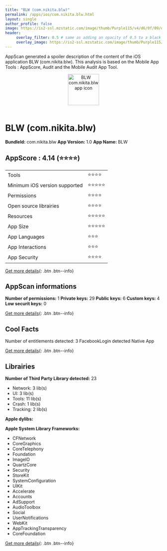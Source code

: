 ```yaml
---
title: "BLW (com.nikita.blw)"
permalink: /apps/ios/com.nikita.blw.html
layout: single
author_profile: false
image: https://is2-ssl.mzstatic.com/image/thumb/Purple115/v4/d6/0f/09/d60f093b-629b-baff-7a87-7c88b25706d7/AppIcon-1x_U007emarketing-0-7-0-85-220.png/512x512bb.jpg
header: 
     overlay_filter: 0.5 # same as adding an opacity of 0.5 to a black background
     overlay_image: https://is2-ssl.mzstatic.com/image/thumb/Purple115/v4/d6/0f/09/d60f093b-629b-baff-7a87-7c88b25706d7/AppIcon-1x_U007emarketing-0-7-0-85-220.png/512x512bb.jpg
---
```

AppScan generated a spoiler description of the content of the iOS application BLW (com.nikita.blw). This analysis is based on the Mobile App Tools : AppScore, Audit and the Mobile Audit App Tool.

  
  
<div style="text-align: center;"><img src="https://is2-ssl.mzstatic.com/image/thumb/Purple115/v4/d6/0f/09/d60f093b-629b-baff-7a87-7c88b25706d7/AppIcon-1x_U007emarketing-0-7-0-85-220.png/512x512bb.jpg" width="100" height="100" alt="BLW com.nikita.blw app icon"></div></br>
  
# BLW (com.nikita.blw)

**BundleId:** com.nikita.blw
**App Version:** 1.0
**App Name:** BLW


## AppScore : 4.14 (⭐️⭐️⭐️⭐️) 

<table>
<tr><td> Tools </td><td> ⭐️⭐️⭐️⭐️ </td></tr>
<tr><td> Minimum iOS version supported </td><td> ⭐️⭐️⭐️⭐️⭐️ </td></tr>
<tr><td> Permissions </td><td> ⭐️⭐️⭐️⭐️ </td></tr>
<tr><td> Open source librairies </td><td> ⭐️⭐️⭐️⭐️ </td></tr>
<tr><td> Resources </td><td> ⭐️⭐️⭐️⭐️⭐️ </td></tr>
<tr><td> App Size </td><td> ⭐️⭐️⭐️⭐️⭐️ </td></tr>
<tr><td> App Languages </td><td> ⭐️⭐️⭐️ </td></tr>
<tr><td> App Interactions </td><td> ⭐️⭐️⭐️ </td></tr>
<tr><td> App Security </td><td> ⭐️⭐️⭐️⭐️ </td></tr>
</table>

[Get more details](/pricing.html){: .btn .btn--info}  
  
## AppScan informations 

**Number of permissions:** 1
**Private keys:** 29
**Public keys:** 6
**Custom keys:** 4
**Low securit keys:** 0
  
[Get more details](/pricing.html){: .btn .btn--info}

## Cool Facts

Number of entitlements detected: 3
FacebookLogin detected
Native App
  
[Get more details](/pricing.html){: .btn .btn--info}

## Librairies 
**Number of Third Party Library detected:** 23
- Network: 3 lib(s)
- UI: 3 lib(s)
- Tools: 11 lib(s)
- Crash: 1 lib(s)
- Tracking: 2 lib(s)

**Apple dylibs:**


**Apple System Library Frameworks:**
- CFNetwork
- CoreGraphics
- CoreTelephony
- Foundation
- ImageIO
- QuartzCore
- Security
- StoreKit
- SystemConfiguration
- UIKit
- Accelerate
- Accounts
- AdSupport
- AudioToolbox
- Social
- UserNotifications
- WebKit
- AppTrackingTransparency
- CoreFoundation


  
[Get more details](/pricing.html){: .btn .btn--info}

